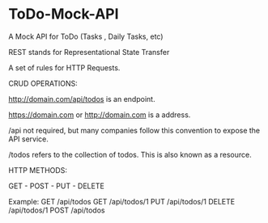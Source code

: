 # ToDo-Mock-API
A Mock API for ToDo (Tasks , Daily Tasks, etc)

REST stands for Representational State Transfer

A set of rules for HTTP Requests.

CRUD OPERATIONS:

http://domain.com/api/todos is an endpoint.

https://domain.com or http://domain.com is a address.

/api not required, but many companies follow this convention to expose the API service.

/todos refers to the collection of todos. This is also known as a resource.

HTTP METHODS:

GET - POST - PUT - DELETE

Example: 
GET /api/todos
GET /api/todos/1
PUT /api/todos/1
DELETE /api/todos/1
POST /api/todos






